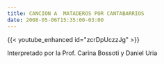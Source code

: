 ```yaml
---
title: CANCION A  MATADEROS POR CANTABARRIOS
date: 2008-05-06T15:35:00-03:00
---
```


{{< youtube_enhanced id="zcrDpUczzJg" >}}

Interpretado por la Prof. Carina Bossoti y Daniel Uria